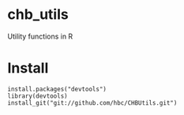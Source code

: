 chb_utils
=========

Utility functions in R

# Install
```
install.packages("devtools")
library(devtools)
install_git("git://github.com/hbc/CHBUtils.git")
```
